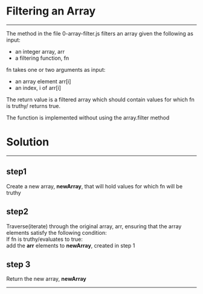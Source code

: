 # Filtering an Array
----------------------------------------------------------------------------------------------------------------
The method in the file 0-array-filter.js filters an array given the
following as input:
* an integer array, arr
* a filtering function, fn

fn takes one or two arguments as input:
* an array element arr[i]
* an index, i of arr[i]

The return value is a filtered array which should contain values
for which fn is truthy/ returns true.

The function is implemented without using the array.filter method

# Solution
---------------------------------------------------------------------

## step1
Create a new array, **newArray**, that will hold values for which fn will be truthy

## step2
Traverse(iterate) through the original array, arr, ensuring that the array elements satisfy the following condition:   
 If fn is truthy/evaluates to true:   
    add the **arr** elements to **newArray**, created in step 1

## step 3
Return the new array, **newArray**

-----------------------------------------------------------------